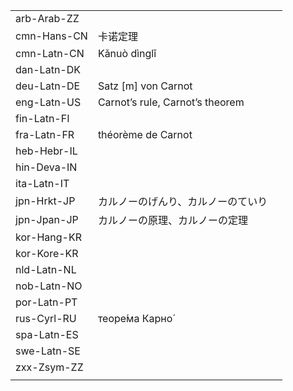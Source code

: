 | | | |
|-|-|-|
| arb-Arab-ZZ |  |  |
| cmn-Hans-CN | 卡诺定理 |  |
| cmn-Latn-CN | Kǎnuò dìnglǐ |  |
| dan-Latn-DK |  |  |
| deu-Latn-DE | Satz [m] von Carnot |  |
| eng-Latn-US | Carnot’s rule, Carnot’s theorem |  |
| fin-Latn-FI |  |  |
| fra-Latn-FR | théorème de Carnot |  |
| heb-Hebr-IL |  |  |
| hin-Deva-IN |  |  |
| ita-Latn-IT |  |  |
| jpn-Hrkt-JP | カルノーのげんり、カルノーのていり |  |
| jpn-Jpan-JP | カルノーの原理、カルノーの定理 |  |
| kor-Hang-KR |  |  |
| kor-Kore-KR |  |  |
| nld-Latn-NL |  |  |
| nob-Latn-NO |  |  |
| por-Latn-PT |  |  |
| rus-Cyrl-RU | теоре́ма Карно́ |  |
| spa-Latn-ES |  |  |
| swe-Latn-SE |  |  |
| zxx-Zsym-ZZ |  |  |
|  |  |  |